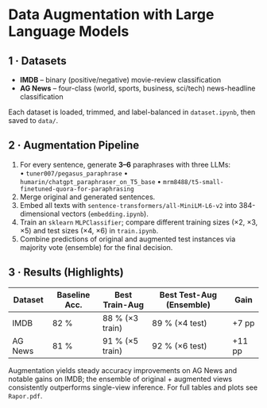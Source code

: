 # Data Augmentation with Large Language Models  

## 1 · Datasets  
* **IMDB** – binary (positive/negative) movie-review classification  
* **AG News** – four-class (world, sports, business, sci/tech) news-headline classification  

Each dataset is loaded, trimmed, and label-balanced in `dataset.ipynb`, then saved to `data/`.

## 2 · Augmentation Pipeline  
1. For every sentence, generate **3–6** paraphrases with three LLMs:  
   • `tuner007/pegasus_paraphrase` • `humarin/chatgpt_paraphraser_on_T5_base` • `mrm8488/t5-small-finetuned-quora-for-paraphrasing`  
2. Merge original and generated sentences.  
3. Embed all texts with `sentence-transformers/all-MiniLM-L6-v2` into 384-dimensional vectors (`embedding.ipynb`).  
4. Train an `sklearn` `MLPClassifier`; compare different training sizes (×2, ×3, ×5) and test sizes (×4, ×6) in `train.ipynb`.  
5. Combine predictions of original and augmented test instances via majority vote (ensemble) for the final decision.

## 3 · Results (Highlights)  
| Dataset  | Baseline Acc. | Best Train-Aug | Best Test-Aug (Ensemble) | Gain |
|----------|---------------|---------------|--------------------------|------|
| IMDB     | 82 %          | 88 % (×3 train) | 89 % (×4 test)          | +7 pp |
| AG News  | 81 %          | 91 % (×5 train) | 92 % (×6 test)          | +11 pp |

Augmentation yields steady accuracy improvements on AG News and notable gains on IMDB; the ensemble of original + augmented views consistently outperforms single-view inference. For full tables and plots see `Rapor.pdf`.
